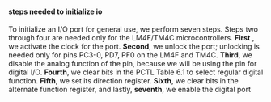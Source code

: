 ####  steps needed to initialize io
To initialize an I/O port for general use, we perform seven steps. Steps two through four are needed only for the LM4F/TM4C microcontrollers. **First** , we activate the clock for the port. **Second**, we unlock the port; unlocking is needed only for pins PC3-0, PD7, PF0 on the LM4F and TM4C. **Third**, we disable the analog function of the pin, because we will be using the pin for digital I/O. **Fourth**, we clear bits in the PCTL Table 6.1 to select regular digital function. **Fifth**, we set its direction register. **Sixth**, we clear bits in the alternate function register, and lastly, **seventh**, we enable the digital port
